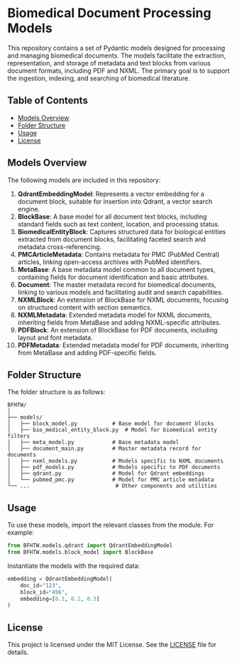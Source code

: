 # Biomedical Document Processing Models

This repository contains a set of Pydantic models designed for processing and managing biomedical documents. The models facilitate the extraction, representation, and storage of metadata and text blocks from various document formats, including PDF and NXML. The primary goal is to support the ingestion, indexing, and searching of biomedical literature.

## Table of Contents
- [Models Overview](#models-overview)
- [Folder Structure](#folder-structure)
- [Usage](#usage)
- [License](#license)

## Models Overview
The following models are included in this repository:

1. **QdrantEmbeddingModel**: Represents a vector embedding for a document block, suitable for insertion into Qdrant, a vector search engine.
2. **BlockBase**: A base model for all document text blocks, including standard fields such as text content, location, and processing status.
3. **BiomedicalEntityBlock**: Captures structured data for biological entities extracted from document blocks, facilitating faceted search and metadata cross-referencing.
4. **PMCArticleMetadata**: Contains metadata for PMC (PubMed Central) articles, linking open-access archives with PubMed identifiers.
5. **MetaBase**: A base metadata model common to all document types, containing fields for document identification and basic attributes.
6. **Document**: The master metadata record for biomedical documents, linking to various models and facilitating audit and search capabilities.
7. **NXMLBlock**: An extension of BlockBase for NXML documents, focusing on structured content with section semantics.
8. **NXMLMetadata**: Extended metadata model for NXML documents, inheriting fields from MetaBase and adding NXML-specific attributes.
9. **PDFBlock**: An extension of BlockBase for PDF documents, including layout and font metadata.
10. **PDFMetadata**: Extended metadata model for PDF documents, inheriting from MetaBase and adding PDF-specific fields.

## Folder Structure
The folder structure is as follows:
```
BFHTW/
│
├── models/
│   ├── block_model.py           # Base model for document blocks
│   ├── bio_medical_entity_block.py  # Model for biomedical entity filters
│   ├── meta_model.py            # Base metadata model
│   ├── document_main.py         # Master metadata record for documents
│   ├── nxml_models.py           # Models specific to NXML documents
│   ├── pdf_models.py            # Models specific to PDF documents
│   ├── qdrant.py                # Model for Qdrant embeddings
│   └── pubmed_pmc.py            # Model for PMC article metadata
└── ...                           # Other components and utilities
```

## Usage
To use these models, import the relevant classes from the module. For example:
```python
from BFHTW.models.qdrant import QdrantEmbeddingModel
from BFHTW.models.block_model import BlockBase
```

Instantiate the models with the required data:
```python
embedding = QdrantEmbeddingModel(
    doc_id="123",
    block_id="456",
    embedding=[0.1, 0.2, 0.3]
)
```

## License
This project is licensed under the MIT License. See the [LICENSE](LICENSE) file for details.